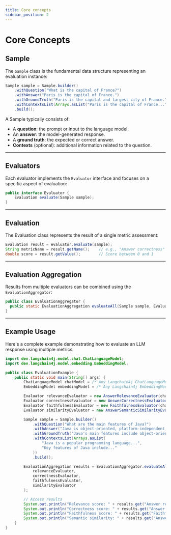 ```yaml
---
title: Core concepts
sidebar_position: 2
---
```


# Core Concepts

## Sample
The `Sample` class is the fundamental data structure representing an evaluation instance:

```java
Sample sample = Sample.builder()
    .withQuestion("What is the capital of France?")
    .withAnswer("Paris is the capital of France.")
    .withGroundTruth("Paris is the capital and largest city of France.")
    .withContextsList(Arrays.asList("Paris is the capital of France..."))
    .build();
```

A Sample typically consists of:
- A **question**: the prompt or input to the language model.
- An **answer**: the model-generated response.
- A **ground truth**: the expected or correct answer.
- **Contexts** (optional): additional information related to the question.

---

## Evaluators
Each evaluator implements the `Evaluator` interface and focuses on a specific aspect of evaluation:

```java
public interface Evaluator {
    Evaluation evaluate(Sample sample);
}
```

---

## Evaluation
The Evaluation class represents the result of a single metric assessment:

```java
Evaluation result = evaluator.evaluate(sample);
String metricName = result.getName();    // e.g., "Answer correctness"
double score = result.getValue();        // Score between 0 and 1
```

---

## Evaluation Aggregation
Results from multiple evaluators can be combined using the `EvaluationAggregator`:

```java
public class EvaluationAggregator {
  public static EvaluationAggregation evaluateAll(Sample sample, Evaluator... evaluators);
}
```

---

## Example Usage

Here's a complete example demonstrating how to evaluate an LLM response using multiple metrics:

```java
import dev.langchain4j.model.chat.ChatLanguageModel;
import dev.langchain4j.model.embedding.EmbeddingModel;

public class EvaluationExample {
    public static void main(String[] args) {
        ChatLanguageModel chatModel = /* Any Langchain4j ChatLanguageModel */
        EmbeddingModel embeddingModel = /* Any Langchain4j EmbeddingModel */

        Evaluator relevanceEvaluator = new AnswerRelevanceEvaluator(chatModel, embeddingModel);
        Evaluator correctnessEvaluator = new AnswerCorrectnessEvaluator(chatModel);
        Evaluator faithfulnessEvaluator = new FaithfulnessEvaluator(chatModel);
        Evaluator similarityEvaluator = new AnswerSemanticSimilarityEvaluator(embeddingModel);

        Sample sample = Sample.builder()
            .withQuestion("What are the main features of Java?")
            .withAnswer("Java is object-oriented, platform-independent, and has automatic memory management.")
            .withGroundTruth("Java's main features include object-oriented programming, platform independence through JVM, automatic memory management (garbage collection), and strong type safety.")
            .withContextsList(Arrays.asList(
                "Java is a popular programming language...",
                "Key features of Java include..."
            ))
            .build();

        EvaluationAggregation results = EvaluationAggregator.evaluateAll(sample,
            relevanceEvaluator,
            correctnessEvaluator,
            faithfulnessEvaluator,
            similarityEvaluator
        );

        // Access results
        System.out.println("Relevance score: " + results.get("Answer relevance"));
        System.out.println("Correctness score: " + results.get("Answer correctness"));
        System.out.println("Faithfulness score: " + results.get("Faithfulness"));
        System.out.println("Semantic similarity: " + results.get("Answer semantic similarity"));
    }
}
```